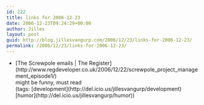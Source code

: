 ```yaml
---
id: 222
title: links for 2006-12-23
date: 2006-12-23T09:24:29+00:00
author: Jilles
layout: post
guid: http://blog.jillesvangurp.com/2006/12/23/links-for-2006-12-23/
permalink: /2006/12/23/links-for-2006-12-23/
---
```

<ul class="delicious">
	<li>
		<div class="delicious-link">[The Screwpole emails | The Register](http://www.regdeveloper.co.uk/2006/12/22/screwpole_project_management_episode1/)</div>
		<div class="delicious-extended">might be funny, must read</div>
		<div class="delicious-tags">(tags: [development](http://del.icio.us/jillesvangurp/development) [humor](http://del.icio.us/jillesvangurp/humor))</div>
	</li>
</ul>
